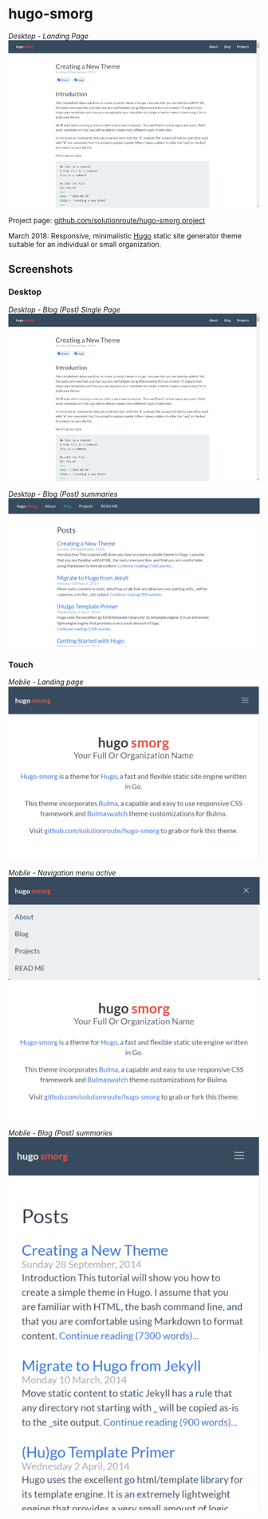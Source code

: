 # hugo-smorg

*Desktop - Landing Page*
![Hugo-smorg landing page](../images/tn.png)

Project page: [github.com/solutionroute/hugo-smorg project](https://github.com/solutionroute/hugo-smorg) 

March 2018: Responsive, minimalistic [Hugo](https://gohugo.io/) static site generator theme suitable for an individual or small organization.

## Screenshots

### Desktop

*Desktop - Blog (Post) Single Page*
![Desktop - single page](../images/tn.png)

*Desktop - Blog (Post) summaries*
![Desktop post summary](hugo-smorg-summary-desktop.png)


### Touch

*Mobile  - Landing page*
![Touch landing page](hugo-smorg-landing.png) 

*Mobile - Navigation menu active*
![Touch dropdown](hugo-smorg-landing-dropdown.png) 

*Mobile - Blog (Post) summaries*
![Touch post summary](hugo-smorg-summary.png)

